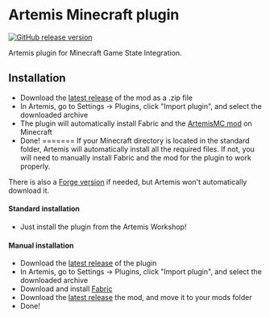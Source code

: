 # Artemis Minecraft plugin
[![GitHub release version](https://img.shields.io/github/v/release/urfour/ArtemisMC-Plugin.svg)](https://github.com/urfour/ArtemisMC/releases)

Artemis plugin for Minecraft Game State Integration.

## Installation

- Download the [latest release](https://github.com/urfour/ArtemisMC/releases/latest) of the mod as a .zip file
- In Artemis, go to Settings -> Plugins, click "Import plugin", and select the downloaded archive
- The plugin will automatically install Fabric and the [ArtemisMC mod](https://github.com/urfour/ArtemisMC/releases) on Minecraft
- Done!
=======
If your Minecraft directory is located in the standard folder, Artemis will automatically install all the required files.
If not, you will need to manually install Fabric and the mod for the plugin to work properly.

There is also a [Forge version](https://github.com/urfour/ArtemisMC-Forge) if needed, but Artemis won't automatically download it.

#### Standard installation

- Just install the plugin from the Artemis Workshop!

#### Manual installation

- Download the [latest release](https://github.com/urfour/ArtemisMC-Plugin/releases/latest) of the plugin
- In Artemis, go to Settings -> Plugins, click "Import plugin", and select the downloaded archive
- Download and install [Fabric](https://fabricmc.net/use/installer/)
- Download the [latest release](https://github.com/urfour/ArtemisMC-Fabric/releases/latest) the mod, and move it to your mods folder
- Done!
